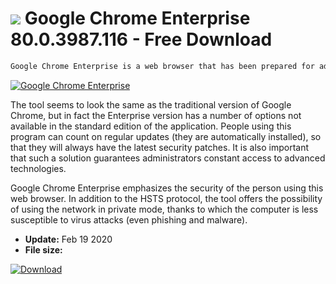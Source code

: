 # ![](https://cdn.softexe.net/static/icon/d/google-chrome-enterprise-9199.png) Google Chrome Enterprise 80.0.3987.116 - Free Download

```sh
Google Chrome Enterprise is a web browser that has been prepared for administrators, enabling them to work in remote mode.
```
[![Google Chrome Enterprise](https://gallery.dpcdn.pl/imgc/Tools/88844/g_-_420x350_1.5_-_xc3c51dac-4a5c-4863-8a18-50ea31f860fd.jpg)](https://softexe.net/win/internet/browsers/google-chrome-enterprise:apaa.html)

The tool seems to look the same as the traditional version of Google Chrome, but in fact the Enterprise version has a number of options not available in the standard edition of the application. People using this program can count on regular updates (they are automatically installed), so that they will always have the latest security patches. It is also important that such a solution guarantees administrators constant access to advanced technologies.
 
 Google Chrome Enterprise emphasizes the security of the person using this web browser. In addition to the HSTS protocol, the tool offers the possibility of using the network in private mode, thanks to which the computer is less susceptible to virus attacks (even phishing and malware).


- **Update:** Feb 19 2020
- **File size:** 

[![Download](https://cdn.softexe.net/static/img/download.png)](https://softexe.net/win/internet/browsers/google-chrome-enterprise:apaa.html)

